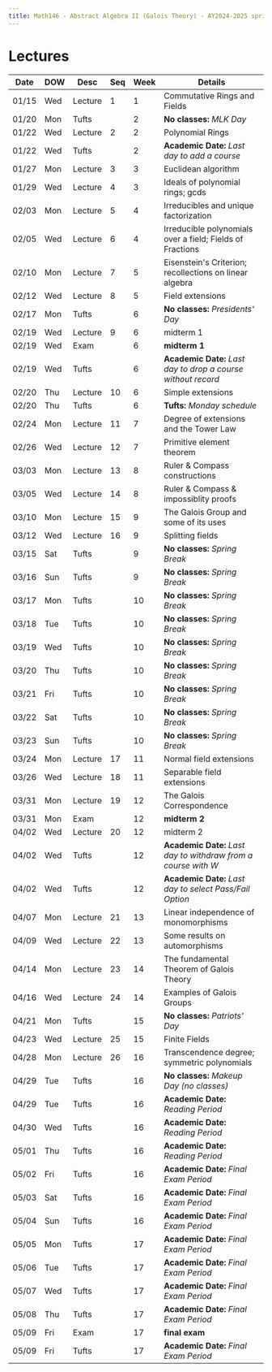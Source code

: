 ```yaml
---
title: Math146 - Abstract Algebra II (Galois Theory) - AY2024-2025 spring
---
```


# **Lectures**
  

  | Date  | DOW | Desc    | Seq | Week | Details                                                        |
  |-------|-----|---------|-----|------|----------------------------------------------------------------|
  | 01/15 | Wed | Lecture | 1   | 1    | Commutative Rings and Fields                                   |
  | 01/20 | Mon | Tufts   |     | 2    | **No classes:** *MLK Day*                                      |
  | 01/22 | Wed | Lecture | 2   | 2    | Polynomial Rings                                               |
  | 01/22 | Wed | Tufts   |     | 2    | **Academic Date:** *Last day to add a course*                  |
  | 01/27 | Mon | Lecture | 3   | 3    | Euclidean algorithm                                            |
  | 01/29 | Wed | Lecture | 4   | 3    | Ideals of polynomial rings; gcds                               |
  | 02/03 | Mon | Lecture | 5   | 4    | Irreducibles and unique factorization                          |
  | 02/05 | Wed | Lecture | 6   | 4    | Irreducible polynomials over a field; Fields of Fractions      |
  | 02/10 | Mon | Lecture | 7   | 5    | Eisenstein's Criterion; recollections on linear algebra        |
  | 02/12 | Wed | Lecture | 8   | 5    | Field extensions                                               |
  | 02/17 | Mon | Tufts   |     | 6    | **No classes:** *Presidents' Day*                              |
  | 02/19 | Wed | Lecture | 9   | 6    | midterm 1                                                      |
  | 02/19 | Wed | Exam    |     | 6    | **midterm 1**                                                  |
  | 02/19 | Wed | Tufts   |     | 6    | **Academic Date:** *Last day to drop a course without record*  |
  | 02/20 | Thu | Lecture | 10  | 6    | Simple extensions                                              |
  | 02/20 | Thu | Tufts   |     | 6    | **Tufts:** *Monday schedule*                                   |
  | 02/24 | Mon | Lecture | 11  | 7    | Degree of extensions and the Tower Law                         |
  | 02/26 | Wed | Lecture | 12  | 7    | Primitive element theorem                                      |
  | 03/03 | Mon | Lecture | 13  | 8    | Ruler & Compass constructions                                  |
  | 03/05 | Wed | Lecture | 14  | 8    | Ruler & Compass & impossiblity proofs                          |
  | 03/10 | Mon | Lecture | 15  | 9    | The Galois Group and some of its uses                          |
  | 03/12 | Wed | Lecture | 16  | 9    | Splitting fields                                               |
  | 03/15 | Sat | Tufts   |     | 9    | **No classes:** *Spring Break*                                 |
  | 03/16 | Sun | Tufts   |     | 9    | **No classes:** *Spring Break*                                 |
  | 03/17 | Mon | Tufts   |     | 10   | **No classes:** *Spring Break*                                 |
  | 03/18 | Tue | Tufts   |     | 10   | **No classes:** *Spring Break*                                 |
  | 03/19 | Wed | Tufts   |     | 10   | **No classes:** *Spring Break*                                 |
  | 03/20 | Thu | Tufts   |     | 10   | **No classes:** *Spring Break*                                 |
  | 03/21 | Fri | Tufts   |     | 10   | **No classes:** *Spring Break*                                 |
  | 03/22 | Sat | Tufts   |     | 10   | **No classes:** *Spring Break*                                 |
  | 03/23 | Sun | Tufts   |     | 10   | **No classes:** *Spring Break*                                 |
  | 03/24 | Mon | Lecture | 17  | 11   | Normal field extensions                                        |
  | 03/26 | Wed | Lecture | 18  | 11   | Separable field extensions                                     |
  | 03/31 | Mon | Lecture | 19  | 12   | The Galois Correspondence                                      |
  | 03/31 | Mon | Exam    |     | 12   | **midterm 2**                                                  |
  | 04/02 | Wed | Lecture | 20  | 12   | midterm 2                                                      |
  | 04/02 | Wed | Tufts   |     | 12   | **Academic Date:** *Last day to withdraw from a course with W* |
  | 04/02 | Wed | Tufts   |     | 12   | **Academic Date:** *Last day to select Pass/Fail Option*       |
  | 04/07 | Mon | Lecture | 21  | 13   | Linear independence of monomorphisms                           |
  | 04/09 | Wed | Lecture | 22  | 13   | Some results on automorphisms                                  |
  | 04/14 | Mon | Lecture | 23  | 14   | The fundamental Theorem of Galois Theory                       |
  | 04/16 | Wed | Lecture | 24  | 14   | Examples of Galois Groups                                      |
  | 04/21 | Mon | Tufts   |     | 15   | **No classes:** *Patriots' Day*                                |
  | 04/23 | Wed | Lecture | 25  | 15   | Finite Fields                                                  |
  | 04/28 | Mon | Lecture | 26  | 16   | Transcendence degree; symmetric polynomials                    |
  | 04/29 | Tue | Tufts   |     | 16   | **No classes:** *Makeup Day (no classes)*                      |
  | 04/29 | Tue | Tufts   |     | 16   | **Academic Date:** *Reading Period*                            |
  | 04/30 | Wed | Tufts   |     | 16   | **Academic Date:** *Reading Period*                            |
  | 05/01 | Thu | Tufts   |     | 16   | **Academic Date:** *Reading Period*                            |
  | 05/02 | Fri | Tufts   |     | 16   | **Academic Date:** *Final Exam Period*                         |
  | 05/03 | Sat | Tufts   |     | 16   | **Academic Date:** *Final Exam Period*                         |
  | 05/04 | Sun | Tufts   |     | 16   | **Academic Date:** *Final Exam Period*                         |
  | 05/05 | Mon | Tufts   |     | 17   | **Academic Date:** *Final Exam Period*                         |
  | 05/06 | Tue | Tufts   |     | 17   | **Academic Date:** *Final Exam Period*                         |
  | 05/07 | Wed | Tufts   |     | 17   | **Academic Date:** *Final Exam Period*                         |
  | 05/08 | Thu | Tufts   |     | 17   | **Academic Date:** *Final Exam Period*                         |
  | 05/09 | Fri | Exam    |     | 17   | **final exam**                                                 |
  | 05/09 | Fri | Tufts   |     | 17   | **Academic Date:** *Final Exam Period*                         |
